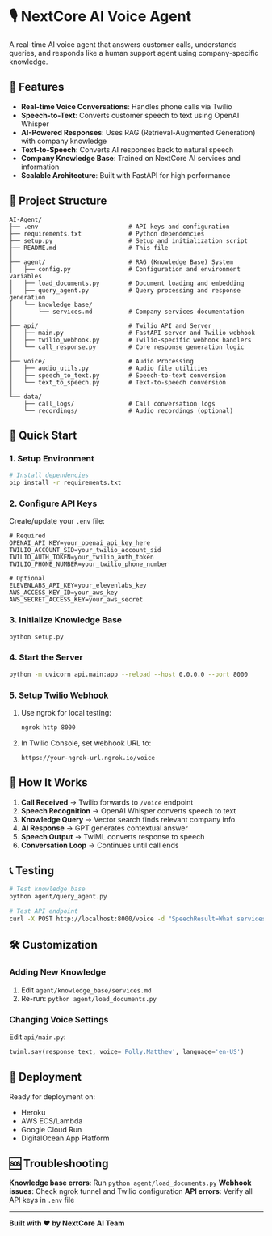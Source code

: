 # 🎙️ NextCore AI Voice Agent

A real-time AI voice agent that answers customer calls, understands queries, and responds like a human support agent using company-specific knowledge.

## 🎯 Features

- **Real-time Voice Conversations**: Handles phone calls via Twilio
- **Speech-to-Text**: Converts customer speech to text using OpenAI Whisper
- **AI-Powered Responses**: Uses RAG (Retrieval-Augmented Generation) with company knowledge
- **Text-to-Speech**: Converts AI responses back to natural speech
- **Company Knowledge Base**: Trained on NextCore AI services and information
- **Scalable Architecture**: Built with FastAPI for high performance

## 📁 Project Structure

```
AI-Agent/
├── .env                         # API keys and configuration
├── requirements.txt             # Python dependencies
├── setup.py                     # Setup and initialization script
├── README.md                    # This file
│
├── agent/                       # RAG (Knowledge Base) System
│   ├── config.py                # Configuration and environment variables
│   ├── load_documents.py        # Document loading and embedding
│   ├── query_agent.py           # Query processing and response generation
│   └── knowledge_base/
│       └── services.md          # Company services documentation
│
├── api/                         # Twilio API and Server
│   ├── main.py                  # FastAPI server and Twilio webhook
│   ├── twilio_webhook.py        # Twilio-specific webhook handlers
│   └── call_response.py         # Core response generation logic
│
├── voice/                       # Audio Processing
│   ├── audio_utils.py           # Audio file utilities
│   ├── speech_to_text.py        # Speech-to-text conversion
│   └── text_to_speech.py        # Text-to-speech conversion
│
└── data/
    ├── call_logs/               # Call conversation logs
    └── recordings/              # Audio recordings (optional)
```

## 🚀 Quick Start

### 1. Setup Environment

```bash
# Install dependencies
pip install -r requirements.txt
```

### 2. Configure API Keys

Create/update your `.env` file:

```env
# Required
OPENAI_API_KEY=your_openai_api_key_here
TWILIO_ACCOUNT_SID=your_twilio_account_sid
TWILIO_AUTH_TOKEN=your_twilio_auth_token
TWILIO_PHONE_NUMBER=your_twilio_phone_number

# Optional
ELEVENLABS_API_KEY=your_elevenlabs_key
AWS_ACCESS_KEY_ID=your_aws_key
AWS_SECRET_ACCESS_KEY=your_aws_secret
```

### 3. Initialize Knowledge Base

```bash
python setup.py
```

### 4. Start the Server

```bash
python -m uvicorn api.main:app --reload --host 0.0.0.0 --port 8000
```

### 5. Setup Twilio Webhook

1. Use ngrok for local testing:
   ```bash
   ngrok http 8000
   ```

2. In Twilio Console, set webhook URL to:
   ```
   https://your-ngrok-url.ngrok.io/voice
   ```

## 🔧 How It Works

1. **Call Received** → Twilio forwards to `/voice` endpoint
2. **Speech Recognition** → OpenAI Whisper converts speech to text  
3. **Knowledge Query** → Vector search finds relevant company info
4. **AI Response** → GPT generates contextual answer
5. **Speech Output** → TwiML converts response to speech
6. **Conversation Loop** → Continues until call ends

## 📞 Testing

```bash
# Test knowledge base
python agent/query_agent.py

# Test API endpoint
curl -X POST http://localhost:8000/voice -d "SpeechResult=What services do you offer?"
```

## 🛠️ Customization

### Adding New Knowledge
1. Edit `agent/knowledge_base/services.md`
2. Re-run: `python agent/load_documents.py`

### Changing Voice Settings
Edit `api/main.py`:
```python
twiml.say(response_text, voice='Polly.Matthew', language='en-US')
```

## 🚀 Deployment

Ready for deployment on:
- Heroku
- AWS ECS/Lambda
- Google Cloud Run
- DigitalOcean App Platform

## 🆘 Troubleshooting

**Knowledge base errors**: Run `python agent/load_documents.py`
**Webhook issues**: Check ngrok tunnel and Twilio configuration
**API errors**: Verify all API keys in `.env` file

---

**Built with ❤️ by NextCore AI Team**